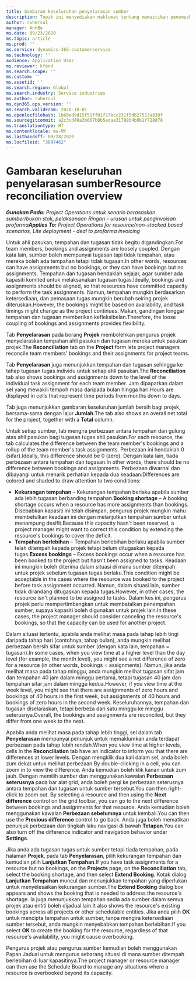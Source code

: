 ```yaml
---
title: Gambaran keseluruhan penyelarasan sumber
description: Topik ini menyediakan maklumat tentang memastikan penempahan sumber dan tugasan projek disejajarkan.
author: ruhercul
manager: AnnBe
ms.date: 09/23/2020
ms.topic: article
ms.prod: ''
ms.service: dynamics-365-customerservice
ms.technology: ''
audience: Application User
ms.reviewer: kfend
ms.search.scope: ''
ms.custom: ''
ms.assetid: ''
ms.search.region: Global
ms.search.industry: Service industries
ms.author: ruhercul
ms.dyn365.ops.version: ''
ms.search.validFrom: 2020-10-01
ms.openlocfilehash: 1b60ed9d15f51ff01f27bcc231f5db27513a838f
ms.sourcegitcommit: a2c3cd49a3b667b8b5edaa31788b4b9b1f728d78
ms.translationtype: HT
ms.contentlocale: ms-MY
ms.lasthandoff: 09/28/2020
ms.locfileid: "3897462"
---
```

# <a name="resource-reconciliation-overview"></a><span data-ttu-id="dbf0a-103">Gambaran keseluruhan penyelarasan sumber</span><span class="sxs-lookup"><span data-stu-id="dbf0a-103">Resource reconciliation overview</span></span>

<span data-ttu-id="dbf0a-104">_**Gunakan Pada:** Project Operations untuk senario berasaskan sumber/bukan stok, pelaksanaan Ringan - urusan untuk penginvoisan proforma_</span><span class="sxs-lookup"><span data-stu-id="dbf0a-104">_**Applies To:** Project Operations for resource/non-stocked based scenarios, Lite deployment - deal to proforma invoicing_</span></span>

<span data-ttu-id="dbf0a-105">Untuk ahli pasukan, tempahan dan tugasan tidak begitu digandingkan.</span><span class="sxs-lookup"><span data-stu-id="dbf0a-105">For team members, bookings and assignments are loosely coupled.</span></span> <span data-ttu-id="dbf0a-106">Dengan kata lain, sumber boleh mempunyai tugasan tapi tidak tempahan, atau mereka boleh ada tempahan tetapi tidak tugasan.</span><span class="sxs-lookup"><span data-stu-id="dbf0a-106">In other words, resources can have assignments but no bookings, or they can have bookings but no assignments.</span></span> <span data-ttu-id="dbf0a-107">Tempahan dan tugasan hendaklah sejajar, agar sumber ada kapasiti komited untuk melaksanakan tugasan tugas.</span><span class="sxs-lookup"><span data-stu-id="dbf0a-107">Ideally, bookings and assignments should be aligned, so that resources have committed capacity to perform the task assignments.</span></span> <span data-ttu-id="dbf0a-108">Namun, tempahan mungkin berdasarkan ketersediaan, dan pemasaan tugas mungkin berubah seiring projek diteruskan.</span><span class="sxs-lookup"><span data-stu-id="dbf0a-108">However, the bookings might be based on availability, and task timings might change as the project continues.</span></span> <span data-ttu-id="dbf0a-109">Makan, gandingan longgar tempahan dan tugasan memberikan kefleksibelan.</span><span class="sxs-lookup"><span data-stu-id="dbf0a-109">Therefore, the loose coupling of bookings and assignments provides flexibility.</span></span>

<span data-ttu-id="dbf0a-110">Tab **Penyelarasan** pada borang **Projek** membolehkan pengurus projek menyelaraskan tempahan ahli pasukan dan tugasan mereka untuk pasukan projek.</span><span class="sxs-lookup"><span data-stu-id="dbf0a-110">The **Reconciliation** tab on the **Project** form lets project managers reconcile team members' bookings and their assignments for project teams.</span></span>

<span data-ttu-id="dbf0a-111">Tab **Penyelarasan** juga menunjukkan tempahan dan tugasan sehingga ke tahap tugasan tugas individu untuk setiap ahli pasukan.</span><span class="sxs-lookup"><span data-stu-id="dbf0a-111">The **Reconciliation** tab also shows bookings and assignments down to the level of the individual task assignment for each team member.</span></span> <span data-ttu-id="dbf0a-112">Jam dipaparkan dalam sel yang mewakili tempoh masa daripada bulan hingga hari.</span><span class="sxs-lookup"><span data-stu-id="dbf0a-112">Hours are displayed in cells that represent time periods from months down to days.</span></span>

<span data-ttu-id="dbf0a-113">Tab juga menunjukkan gambaran keseluruhan jumlah bersih bagi projek, bersama-sama dengan lajur **Jumlah**.</span><span class="sxs-lookup"><span data-stu-id="dbf0a-113">The tab also shows an overall net total for the project, together with a **Total** column.</span></span>

<span data-ttu-id="dbf0a-114">Untuk setiap sumber, tab mengira perbezaan antara tempahan dan gulung atas ahli pasukan bagi tugasan tugas ahli pasukan.</span><span class="sxs-lookup"><span data-stu-id="dbf0a-114">For each resource, the tab calculates the difference between the team member's bookings and a rollup of the team member's task assignments.</span></span> <span data-ttu-id="dbf0a-115">Perbezaan ini hendaklah 0 (sifar).</span><span class="sxs-lookup"><span data-stu-id="dbf0a-115">Ideally, this difference should be 0 (zero).</span></span> <span data-ttu-id="dbf0a-116">Dengan kata lain, tiada perbezaan antara tempahan dan tugasan.</span><span class="sxs-lookup"><span data-stu-id="dbf0a-116">In other words, there should be no difference between bookings and assignments.</span></span> <span data-ttu-id="dbf0a-117">Perbezaan diwarnai dan dibayangi untuk menarik perhatian kepada dua keadaan:</span><span class="sxs-lookup"><span data-stu-id="dbf0a-117">Differences are colored and shaded to draw attention to two conditions:</span></span>

- <span data-ttu-id="dbf0a-118">**Kekurangan tempahan** – Kekurangan tempahan berlaku apabila sumber ada lebih tugasan berbanding tempahan.</span><span class="sxs-lookup"><span data-stu-id="dbf0a-118">**Booking shortage** – A booking shortage occurs when a resource has more assignments than bookings.</span></span> <span data-ttu-id="dbf0a-119">Disebabkan kapasiti ini telah disimpan, pengurus projek mungkin mahu membetulkan keadaan ini dengan melanjutkan tempahan sumber untuk menampung desifit.</span><span class="sxs-lookup"><span data-stu-id="dbf0a-119">Because this capacity hasn't been reserved, a project manager might want to correct this condition by extending the resource's bookings to cover the deficit.</span></span>
- <span data-ttu-id="dbf0a-120">**Tempahan berlebihan** – Tempahan berlebihan berlaku apabila sumber telah ditempah kepada projek tetapi belum ditugaskan kepada tugas.</span><span class="sxs-lookup"><span data-stu-id="dbf0a-120">**Excess bookings** – Excess bookings occur when a resource has been booked to the project but hasn't been assigned to tasks.</span></span> <span data-ttu-id="dbf0a-121">Keadaan ini mungkin boleh diterima dalam situasi di mana sumber ditempah untuk projek sebelum tugasan tugas berlaku.</span><span class="sxs-lookup"><span data-stu-id="dbf0a-121">This condition might be acceptable in the cases where the resource was booked to the project before task assignment occurred.</span></span> <span data-ttu-id="dbf0a-122">Namun, dalam situasi lain, sumber tidak dirandang ditugaskan kepada tugas.</span><span class="sxs-lookup"><span data-stu-id="dbf0a-122">However, in other cases, the resource isn't planned to be assigned to tasks.</span></span> <span data-ttu-id="dbf0a-123">Dalam kes ini, pengurus projek perlu mempertimbangkan untuk membatalkan penempahan sumber, supaya kapasiti boleh digunakan untuk projek lain.</span><span class="sxs-lookup"><span data-stu-id="dbf0a-123">In these cases, the project manager should consider canceling the resource's bookings, so that the capacity can be used for another project.</span></span>

<span data-ttu-id="dbf0a-124">Dalam situasi tertentu, apabila anda melihat masa pada tahap lebih tingi daripada tahap hari (contohnya, tahap bulan), anda mungkin melihat perbezaan bersih sifar untuk sumber (dengan kata lain, tempahan = tugasan).</span><span class="sxs-lookup"><span data-stu-id="dbf0a-124">In some cases, when you view time at a higher level than the day level (for example, the month level), you might see a net difference of zero for a resource (in other words, bookings = assignments).</span></span> <span data-ttu-id="dbf0a-125">Namun, jika anda melihat masa pada tahap minggu, anda mungkin melihat tugasan sifat jam dan tempahan 40 jam dalam minggu pertama, tetapi tugasan 40 jam dan tempahan sifar jam dalam minggu kedua.</span><span class="sxs-lookup"><span data-stu-id="dbf0a-125">However, if you view time at the week level, you might see that there are assignments of zero hours and bookings of 40 hours in the first week, but assignments of 40 hours and bookings of zero hours in the second week.</span></span> <span data-ttu-id="dbf0a-126">Keseluruhannya, tempahan dan tugasan diselaraskan, tetapi berbeza dari satu minggu ke minggu seterusnya.</span><span class="sxs-lookup"><span data-stu-id="dbf0a-126">Overall, the bookings and assignments are reconciled, but they differ from one week to the next.</span></span>

<span data-ttu-id="dbf0a-127">Apabila anda melihat masa pada tahap lebih tinggi, sel dalam tab **Penyelarasan** mempunyai penunjuk untuk memaklumkan anda terdapat perbezaan pada tahap lebih rendah.</span><span class="sxs-lookup"><span data-stu-id="dbf0a-127">When you view time at higher levels, cells in the **Reconciliation** tab have an indicator to inform you that there are differences at lower levels.</span></span> <span data-ttu-id="dbf0a-128">Dengan mengklik dua kali dalam sel, anda boleh zum dekat untuk melihat perbezaan.</span><span class="sxs-lookup"><span data-stu-id="dbf0a-128">By double-clicking in a cell, you can zoom in to view the difference.</span></span> <span data-ttu-id="dbf0a-129">Anda kemudian boleh klik kanan untuk zum jauh. Dengan memilih sumber dan menggunakan kawalan **Perbezaan seterusnya** pada bar alat grid, anda boleh pergi ke perbezaan seterusnya antara tempahan dan tugasan untuk sumber tersebut.</span><span class="sxs-lookup"><span data-stu-id="dbf0a-129">You can then right-click to zoom out. By selecting a resource and then using the **Next difference** control on the grid toolbar, you can go to the next difference between bookings and assignments for that resource.</span></span> <span data-ttu-id="dbf0a-130">Anda kemudian boleh menggunakan kawalan **Perbezaan sebelumnya** untuk kembali.</span><span class="sxs-lookup"><span data-stu-id="dbf0a-130">You can then use the **Previous difference** control to go back.</span></span> <span data-ttu-id="dbf0a-131">Anda juga boleh mematikan penunjuk perbezaan dan tingkah laku navigasi di bawah **Tetapan**.</span><span class="sxs-lookup"><span data-stu-id="dbf0a-131">You can also turn off the difference indicator and navigation behavior under **Settings**.</span></span>


<span data-ttu-id="dbf0a-132">Jika anda ada tugasan tugas untuk sumber tetapi tiada tempahan, pada halaman **Projek**, pada tab **Penyelarasan**, pilih kekurangan tempahan dan kemudian pilih **Lanjutkan Tempahan**.</span><span class="sxs-lookup"><span data-stu-id="dbf0a-132">If you have task assignments for a resource but no bookings, on the **Projects** page, on the **Reconciliation** tab, select the booking shortage, and then select **Extend Booking**.</span></span> <span data-ttu-id="dbf0a-133">Kotak dialog **Lanjutkan Tempahan** muncul dan menunjukkan tempahan yang diperlukan untuk menyelesaikan kekurangan sumber.</span><span class="sxs-lookup"><span data-stu-id="dbf0a-133">The **Extend Booking** dialog box appears and shows the booking that is needed to address the resource's shortage.</span></span> <span data-ttu-id="dbf0a-134">Ia juga menunjukkan tempahan sedia ada sumber dalam semua projek atau entiti boleh dijadual lain.</span><span class="sxs-lookup"><span data-stu-id="dbf0a-134">It also shows the resource's existing bookings across all projects or other schedulable entities.</span></span> <span data-ttu-id="dbf0a-135">Jika anda pilih **OK** untuk mencipta tempahan untuk sumber, tanpa mengira ketersediaan sumber tersebut, anda mungkin menyebabkan tempahan berlebihan.</span><span class="sxs-lookup"><span data-stu-id="dbf0a-135">If you select **OK** to create the booking for the resource, regardless of that resource's availability, you might cause overbooking.</span></span>

<span data-ttu-id="dbf0a-136">Pengurus projek atau pengurus sumber kemudian boleh menggunakan Papan Jadual untuk mengurus sebarang situasi di mana sumber ditempah berlebihan di luar kapasitinya.</span><span class="sxs-lookup"><span data-stu-id="dbf0a-136">The project manager or resource manager can then use the Schedule Board to manage any situations where a resource is overbooked beyond its capacity.</span></span>

